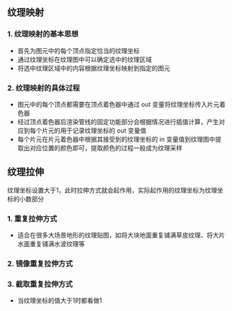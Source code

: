 ## 纹理映射 ##
### 1. 纹理映射的基本思想 ###
- 首先为图元中的每个顶点指定恰当的纹理坐标
- 通过纹理坐标在纹理图中可以确定选中的纹理区域
- 将选中纹理区域中的内容根据纹理坐标映射到指定的图元

### 2. 纹理映射的具体过程 ###
- 图元中的每个顶点都需要在顶点着色器中通过 out 变量将纹理坐标传入片元着色器
- 经过顶点着色器后渲染管线的固定功能部分会根据情况进行插值计算，产生对应到每个片元的用于记录纹理坐标的 out 变量值
- 每个片元在片元着色器中根据其接受到的纹理坐标的 in 变量值到纹理图中提取出对应位置的颜色即可，提取颜色的过程一般成为纹理采样


## 纹理拉伸 ##
纹理坐标设置大于1，此时拉伸方式就会起作用，实际起作用的纹理坐标为纹理坐标的小数部分

### 1. 重复拉伸方式 ###
- 适合在很多大场景地形的纹理贴图，如将大块地面重复铺满草皮纹理、将大片水面重复铺满水波纹理等
### 2. 镜像重复拉伸方式 ###
### 3. 截取重复拉伸方式 ###
- 当纹理坐标的值大于1时都看做1